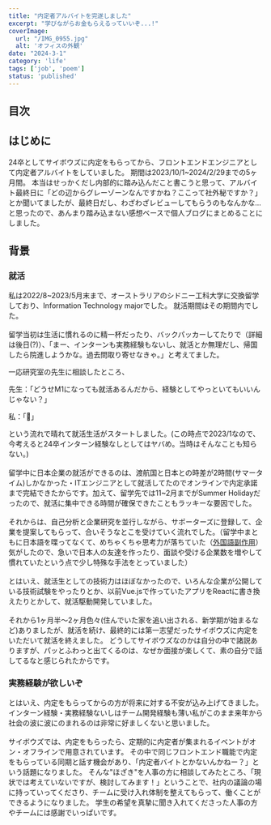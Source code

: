 ```yaml
---
title: "内定者アルバイトを完遂しました"
excerpt: "学びながらお金もらえるっていいぞ...!"
coverImage: 
  url: "/IMG_0955.jpg"
  alt: 'オフィスの外観'
date: "2024-3-1"
category: 'life'
tags: ['job', 'poem']
status: 'published'
---
```

## 目次

## はじめに
24卒としてサイボウズに内定をもらってから、フロントエンドエンジニアとして内定者アルバイトをしていました。
期間は2023/10/1~2024/2/29までの5ヶ月間。
本当はせっかくだし内部的に踏み込んだこと書こうと思って、アルバイト最終日に「どの辺からグレーゾーンなんですかね？ここって社外秘ですか？」とか聞いてましたが、最終日だし、わざわざレビューしてもらうのもなんかな...と思ったので、あんまり踏み込まない感想ベースで個人ブログにまとめることにしました。

## 背景

### 就活
私は2022/8~2023/5月末まで、オーストラリアのシドニー工科大学に交換留学しており、Information Technology majorでした。
就活期間はその期間内でした。
<br/>
<br/>
留学当初は生活に慣れるのに精一杯だったり、バックパッカーしてたりで（詳細は後日(?)）、「まー、インターンも実務経験もないし、就活とか無理だし、帰国したら院進しようかな。過去問取り寄せなきゃ。」と考えてました。

一応研究室の先生に相談したところ、

先生：「どうせM1になっても就活あるんだから、経験としてやっといてもいいんじゃない？」

私：「🫡」

という流れで晴れて就活生活がスタートしました。(この時点で2023/1なので、今考えると24卒インターン経験なしとしてはヤバめ。当時はそんなことも知らない。)
<br/>
<br/>
留学中に日本企業の就活ができるのは、渡航国と日本との時差が2時間(サマータイム)しかなかった・ITエンジニアとして就活してたのでオンラインで内定承諾まで完結できたからです。加えて、留学先では11~2月までがSummer Holidayだったので、就活に集中できる時間が確保できたこともラッキーな要因でした。
<br/>
<br/>
それからは、自己分析と企業研究を並行しながら、サポーターズに登録して、企業を提案してもらって、合いそうなとこを受けていく流れでした。（留学中まともに日本語を喋ってなくて、めちゃくちゃ思考力が落ちていた（[外国語副作用](https://ja.wikipedia.org/wiki/%E5%A4%96%E5%9B%BD%E8%AA%9E%E5%89%AF%E4%BD%9C%E7%94%A8)）気がしたので、急いで日本人の友達を作ったり、面談や受ける企業数を増やして慣れていたという点で少し特殊な手法をとっていました）
<br/>
<br/>
とはいえ、就活生としての技術力はほぼなかったので、いろんな企業が公開している技術試験をやったりとか、以前Vue.jsで作っていたアプリをReactに書き換えたりとかして、就活駆動開発していました。
<br/>
<br/>
それから1ヶ月半〜2ヶ月色々(住んでいた家を追い出される、新学期が始まるなど)ありましたが、就活を続け、最終的には第一志望だったサイボウズに内定をいただいて就活を終えました。
どうしてサイボウズなのかは自分の中で諸説ありますが、パッとふわっと出てくるのは、なぜか面接が楽しくて、素の自分で話してるなと感じられたからです。

### 実務経験が欲しいぞ
とはいえ、内定をもらってからの方が将来に対する不安が込み上げてきました。
インターン経験・実務経験ないしはチーム開発経験も薄い私がこのまま来年から社会の波に波にのまれるのは非常に好ましくないと思いました。
<br/>
<br/>
サイボウズでは、内定をもらったら、定期的に内定者が集まれるイベントがオン・オフラインで用意されています。
その中で同じフロントエンド職能で内定をもらっている同期と話す機会があり、「内定者バイトとかないんかねー？」という話題になりました。
そんな"ほざき"を人事の方に相談してみたところ、「現状では考えていないですが、検討してみます！」ということで、社内の議論の場に持っていってくださり、チームに受け入れ体制を整えてもらって、働くことができるようになりました。
学生の希望を真摯に聞き入れてくださった人事の方やチームには感謝でいっぱいです。
